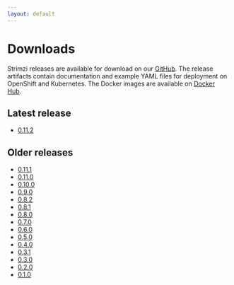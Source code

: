 ```yaml
---
layout: default
---
```


# Downloads

Strimzi releases are available for download on our [GitHub](https://github.com/strimzi/strimzi-kafka-operator). The release artifacts
contain documentation and example YAML files for deployment on OpenShift and Kubernetes. The Docker images are
available on [Docker Hub](https://hub.docker.com/u/strimzi/).

## Latest release

* [0.11.2](https://github.com/strimzi/strimzi-kafka-operator/releases/tag/0.11.2)

## Older releases

* [0.11.1](https://github.com/strimzi/strimzi-kafka-operator/releases/tag/0.11.1)
* [0.11.0](https://github.com/strimzi/strimzi-kafka-operator/releases/tag/0.11.0)
* [0.10.0](https://github.com/strimzi/strimzi-kafka-operator/releases/tag/0.10.0)
* [0.9.0](https://github.com/strimzi/strimzi-kafka-operator/releases/tag/0.9.0)
* [0.8.2](https://github.com/strimzi/strimzi-kafka-operator/releases/tag/0.8.2)
* [0.8.1](https://github.com/strimzi/strimzi-kafka-operator/releases/tag/0.8.1)
* [0.8.0](https://github.com/strimzi/strimzi-kafka-operator/releases/tag/0.8.0)
* [0.7.0](https://github.com/strimzi/strimzi-kafka-operator/releases/tag/0.7.0)
* [0.6.0](https://github.com/strimzi/strimzi-kafka-operator/releases/tag/0.6.0)
* [0.5.0](https://github.com/strimzi/strimzi-kafka-operator/releases/tag/0.5.0)
* [0.4.0](https://github.com/strimzi/strimzi-kafka-operator/releases/tag/0.4.0)
* [0.3.1](https://github.com/strimzi/strimzi-kafka-operator/releases/tag/0.3.1)
* [0.3.0](https://github.com/strimzi/strimzi-kafka-operator/releases/tag/0.3.0)
* [0.2.0](https://github.com/strimzi/strimzi-kafka-operator/releases/tag/0.2.0)
* [0.1.0](https://github.com/strimzi/strimzi-kafka-operator/releases/tag/0.1.0)
